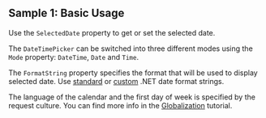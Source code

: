 ## Sample 1: Basic Usage

Use the `SelectedDate` property to get or set the selected date.

The `DateTimePicker` can be switched into three different modes using the `Mode` property: `DateTime`, `Date` and `Time`. 

The `FormatString` property specifies the format that will be used to display selected date. Use [standard](https://msdn.microsoft.com/en-us/library/az4se3k1(v=vs.110).aspx) or 
[custom](https://msdn.microsoft.com/en-us/library/8kb3ddd4(v=vs.110).aspx) .NET date format strings.

The language of the calendar and the first day of week is specified by the request culture. You can find more info in the [Globalization](~/pages/concepts/localization-and-cultures/multi-language-applications) tutorial.
